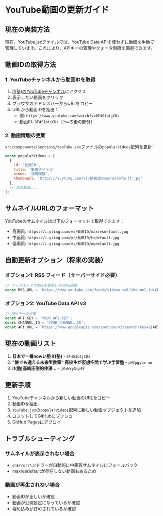 # YouTube動画の更新ガイド

## 現在の実装方法

現在、YouTube.jsxファイルでは、YouTube Data APIを使わずに動画を手動で管理しています。これにより、APIキーの管理やクォータ制限を回避できます。

## 動画IDの取得方法

### 1. YouTubeチャンネルから動画IDを取得

1. [if(塾)のYouTubeチャンネル](https://www.youtube.com/@if-juku)にアクセス
2. 表示したい動画をクリック
3. ブラウザのアドレスバーからURLをコピー
4. URLから動画IDを抽出：
   - 例: `https://www.youtube.com/watch?v=0F4SIptjCDs`
   - 動画ID: `0F4SIptjCDs`（`?v=`の後の部分）

### 2. 動画情報の更新

`src/components/Sections/YouTube.jsx`ファイルの`popularVideos`配列を更新：

```javascript
const popularVideos = [
  {
    id: '動画ID',
    title: '動画タイトル',
    views: '視聴回数',
    thumbnail: 'https://i.ytimg.com/vi/動画ID/maxresdefault.jpg'
  },
  // 他の動画...
];
```

## サムネイルURLのフォーマット

YouTubeのサムネイルは以下のフォーマットで取得できます：

- 高画質: `https://i.ytimg.com/vi/動画ID/maxresdefault.jpg`
- 中画質: `https://i.ytimg.com/vi/動画ID/hqdefault.jpg`
- 低画質: `https://i.ytimg.com/vi/動画ID/mqdefault.jpg`

## 自動更新オプション（将来の実装）

### オプション1: RSS フィード（サーバーサイド必要）

```javascript
// バックエンドでRSSを取得してCORS回避
const RSS_URL = 'https://www.youtube.com/feeds/videos.xml?channel_id=CHANNEL_ID';
```

### オプション2: YouTube Data API v3

```javascript
// APIキーが必要
const API_KEY = 'YOUR_API_KEY';
const CHANNEL_ID = 'YOUR_CHANNEL_ID';
const API_URL = `https://www.googleapis.com/youtube/v3/search?key=${API_KEY}&channelId=${CHANNEL_ID}&part=snippet&order=date&maxResults=8`;
```

## 現在の動画リスト

1. **日本で一番nowい塾 if(塾)** - `0F4SIptjCDs`
2. **"誰でも通える未来型教室" 高校生が仮想空間で学ぶ学習塾** - `pH7pgybx-ao`
3. **if(塾)高崎圧倒的停滞…** - `jGvWryXcp6Y`

## 更新手順

1. YouTubeチャンネルから新しい動画のURLをコピー
2. 動画IDを抽出
3. `YouTube.jsx`の`popularVideos`配列に新しい動画オブジェクトを追加
4. コミットしてGitHubにプッシュ
5. GitHub Pagesにデプロイ

## トラブルシューティング

### サムネイルが表示されない場合

- `onError`ハンドラーが自動的に中画質サムネイルにフォールバック
- maxresdefaultが存在しない動画もあるため

### 動画が再生されない場合

- 動画IDが正しいか確認
- 動画が公開設定になっているか確認
- 埋め込みが許可されているか確認